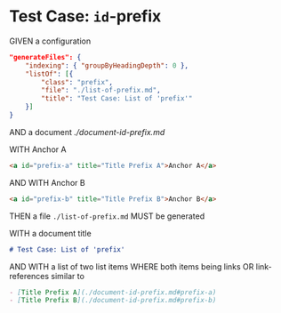 # Test Case: `id`-prefix

GIVEN a configuration

~~~json
"generateFiles": {
    "indexing": { "groupByHeadingDepth": 0 },
    "listOf": [{
        "class": "prefix",
        "file": "./list-of-prefix.md",
        "title": "Test Case: List of 'prefix'"
    }]
}
~~~
AND a document *./document-id-prefix.md*

WITH <a id="prefix-a" title="Title Prefix A">Anchor A</a>

~~~md
<a id="prefix-a" title="Title Prefix A">Anchor A</a>
~~~

AND WITH <a id="prefix-b" title="Title Prefix B">Anchor B</a>

~~~md
<a id="prefix-b" title="Title Prefix B">Anchor B</a>
~~~

THEN a file `./list-of-prefix.md` MUST be generated

WITH a document title

~~~md
# Test Case: List of 'prefix'
~~~

AND WITH a list of two list items WHERE both items being links OR link-references similar to

~~~md
- [Title Prefix A](./document-id-prefix.md#prefix-a)
- [Title Prefix B](./document-id-prefix.md#prefix-b)
~~~
